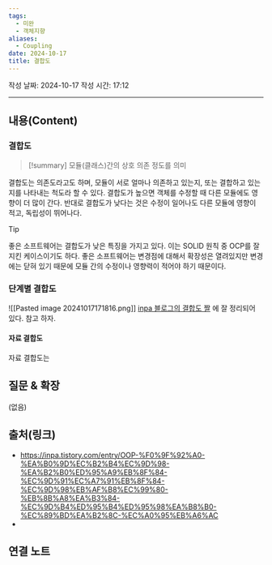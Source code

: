 ```yaml
---
tags:
  - 미완
  - 객체지향
aliases:
  - Coupling
date: 2024-10-17
title: 결합도
---
```

작성 날짜: 2024-10-17
작성 시간: 17:12


----
## 내용(Content)

### 결합도

>[!summary]
> 모듈(클래스)간의 상호 의존 정도를 의미

결합도는 의존도라고도 하며, 모듈이 서로 얼마나 의존하고 있는지, 또는 결합하고 있는지를 나타내는 척도라 할 수 있다. 결합도가 높으면 객체를 수정할 때 다른 모듈에도 영향이 더 많이 간다. 반대로 결합도가 낮다는 것은 수정이 일어나도 다른 모듈에 영향이 적고, 독립성이 뛰어나다.

>[!tip]
>좋은 소프트웨어는 결합도가 낮은 특징을 가지고 있다. 이는 SOLID 원칙 중 OCP를 잘 지킨 케이스이기도 하다. 좋은 소프트웨어는 변경점에 대해서 확장성은 열려있지만 변경에는 닫혀 있기 때문에 모듈 간의 수정이나 영향력이 적어야 하기 때문이다.

### 단계별 결합도

![[Pasted image 20241017171816.png]]
[inpa 블로그의 결합도 짤](https://inpa.tistory.com/entry/OOP-%F0%9F%92%A0-%EA%B0%9D%EC%B2%B4%EC%9D%98-%EA%B2%B0%ED%95%A9%EB%8F%84-%EC%9D%91%EC%A7%91%EB%8F%84-%EC%9D%98%EB%AF%B8%EC%99%80-%EB%8B%A8%EA%B3%84-%EC%9D%B4%ED%95%B4%ED%95%98%EA%B8%B0-%EC%89%BD%EA%B2%8C-%EC%A0%95%EB%A6%AC#%EC%9E%90%EB%A3%8C_%EA%B2%B0%ED%95%A9%EB%8F%84_data_coupling) 에 잘 정리되어 있다. 참고 하자.

#### 자료 결합도

자료 결합도는 

## 질문 & 확장

(없음)

## 출처(링크)

- https://inpa.tistory.com/entry/OOP-%F0%9F%92%A0-%EA%B0%9D%EC%B2%B4%EC%9D%98-%EA%B2%B0%ED%95%A9%EB%8F%84-%EC%9D%91%EC%A7%91%EB%8F%84-%EC%9D%98%EB%AF%B8%EC%99%80-%EB%8B%A8%EA%B3%84-%EC%9D%B4%ED%95%B4%ED%95%98%EA%B8%B0-%EC%89%BD%EA%B2%8C-%EC%A0%95%EB%A6%AC
- 

## 연결 노트










